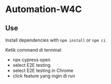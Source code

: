# Automation-W4C

## Use

Install dependencies with `npm install` or `npm ci`
<!-- 
See scripts in `package.json` to start the local API server and run the tests. The main ones are

- `npm start` - runs the local API server
- `npm run cy:open` - runs Cypress in GUI mode
- `npm test` - starts the local API server and runs Cypress tests against it in headless mode -->

Ketik command di terminal
- npx cypress open
- select E2E testing
- select E2E testing in Chrome
- click feature yang ingin di run
